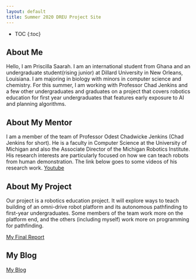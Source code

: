 ```yaml
---
layout: default
title: Summer 2020 DREU Project Site
---
```


* TOC
{:toc}

## About Me

Hello, I am Priscilla Saarah. I am an international student from Ghana and an undergraduate student(rising junior) at Dillard University in New Orleans, Louisiana. I am majoring in biology with minors in computer science and chemistry. For this summer, I am working with Professor Chad Jenkins and a few other undergraduates and graduates on a project that covers robotics education for first year undergraduates that features early exposure to AI and planning algorithms.

## About My Mentor

I am a member of the team of Professor Odest Chadwicke Jenkins (Chad Jenkins for short). He is a faculty in Computer Science at the University of Michigan and also the Associate Director of the Michigan Robotics Institute. His research interests are particularly focused on how we can teach robots from human demonstration. The link below goes to some videos of his research work.
[Youtube](https://www.youtube.com/playlist?list=PL0Dw9tJ_j_k5Vse2bnpDfEZO4XnCVpvcW) 


## About My Project

Our project is a robotics education project. It will explore ways to teach building of an omni-drive robot platform and its autonomous pathfinding to first-year undergraduates. Some members of the team work more on the platform end, and the others (including myself) work more on programming for pathfinding.

[My Final Report](files/finalreport.pdf)

## My Blog

[My Blog](blog.html)

